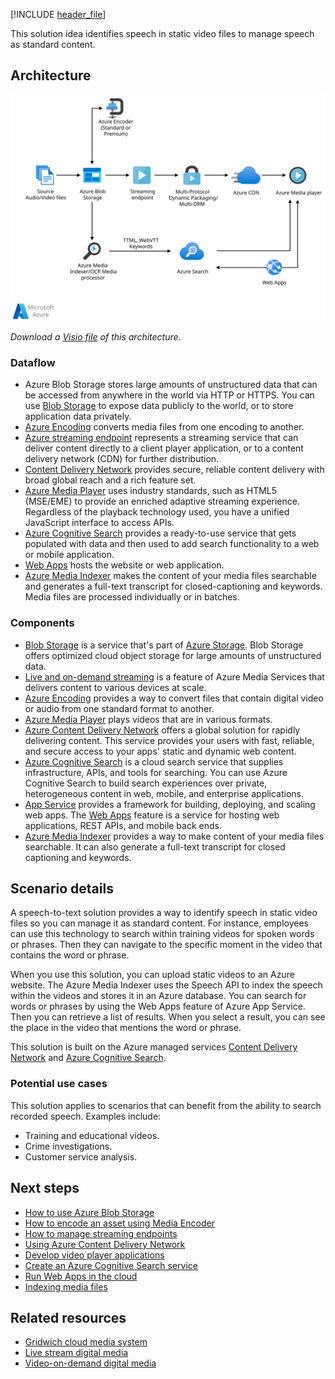 [!INCLUDE [header_file](../../../includes/sol-idea-header.md)]

This solution idea identifies speech in static video files to manage speech as standard content.

## Architecture

[ ![Architecture diagram shows the flow from the source through Azure blob storage and live encoder to the streaming endpoint.](_images/digital-media-speech-text.svg)](_images/digital-media-speech-text.svg#lightbox)

*Download a [Visio file](https://arch-center.azureedge.net/digital-media-speech-text.vsdx) of this architecture.*

### Dataflow

- Azure Blob Storage stores large amounts of unstructured data that can be accessed from anywhere in the world via HTTP or HTTPS. You can use [Blob Storage](/azure/storage/blobs/storage-blobs-introduction) to expose data publicly to the world, or to store application data privately.
- [Azure Encoding](/azure/media-services/latest/encode-concept) converts media files from one encoding to another.
- [Azure streaming endpoint](/azure/media-services/latest/media-services-overview) represents a streaming service that can deliver content directly to a client player application, or to a content delivery network (CDN) for further distribution.
- [Content Delivery Network](/azure/frontdoor/front-door-overview) provides secure, reliable content delivery with broad global reach and a rich feature set.
- [Azure Media Player](/azure/media-services/latest/media-services-overview) uses industry standards, such as HTML5 (MSE/EME) to provide an enriched adaptive streaming experience. Regardless of the playback technology used, you have a unified JavaScript interface to access APIs.
- [Azure Cognitive Search](/azure/search) provides a ready-to-use service that gets populated with data and then used to add search functionality to a web or mobile application.
- [Web Apps](/azure/app-service/overview) hosts the website or web application.
- [Azure Media Indexer](/azure/media-services/previous/media-services-index-content) makes the content of your media files searchable and generates a full-text transcript for closed-captioning and keywords. Media files are processed individually or in batches.

### Components

- [Blob Storage](https://azure.microsoft.com/services/storage/blobs) is a service that's part of [Azure Storage](https://azure.microsoft.com/products/category/storage). Blob Storage offers optimized cloud object storage for large amounts of unstructured data.
- [Live and on-demand streaming](https://azure.microsoft.com/services/media-services/live-on-demand) is a feature of Azure Media Services that delivers content to various devices at scale.
- [Azure Encoding](https://azure.microsoft.com/services/media-services/encoding) provides a way to convert files that contain digital video or audio from one standard format to another.
- [Azure Media Player](https://azure.microsoft.com/services/media-services/media-player) plays videos that are in various formats.
- [Azure Content Delivery Network](https://azure.microsoft.com/services/cdn) offers a global solution for rapidly delivering content. This service provides your users with fast, reliable, and secure access to your apps' static and dynamic web content.
- [Azure Cognitive Search](https://azure.microsoft.com/services/search) is a cloud search service that supplies infrastructure, APIs, and tools for searching. You can use Azure Cognitive Search to build search experiences over private, heterogeneous content in web, mobile, and enterprise applications.
- [App Service](https://azure.microsoft.com/en-us/services/app-service/) provides a framework for building, deploying, and scaling web apps. The [Web Apps](https://azure.microsoft.com/en-us/services/app-service/web/) feature is a service for hosting web applications, REST APIs, and mobile back ends.
- [Azure Media Indexer](https://azure.microsoft.com/services/media-services/media-indexer) provides a way to make content of your media files searchable. It can also generate a full-text transcript for closed captioning and keywords.

## Scenario details

A speech-to-text solution provides a way to identify speech in static video files so you can manage it as standard content. For instance, employees can use this technology to search within training videos for spoken words or phrases. Then they can navigate to the specific moment in the video that contains the word or phrase.

When you use this solution, you can upload static videos to an Azure website. The Azure Media Indexer uses the Speech API to index the speech within the videos and stores it in an Azure database. You can search for words or phrases by using the Web Apps feature of Azure App Service. Then you can retrieve a list of results. When you select a result, you can see the place in the video that mentions the word or phrase.

This solution is built on the Azure managed services [Content Delivery Network](https://azure.microsoft.com/services/cdn) and [Azure Cognitive Search](https://azure.microsoft.com/services/search).

### Potential use cases

This solution applies to scenarios that can benefit from the ability to search recorded speech. Examples include:

- Training and educational videos.
- Crime investigations.
- Customer service analysis.

## Next steps

- [How to use Azure Blob Storage](/azure/storage/blobs/storage-blob-dotnet-get-started)
- [How to encode an asset using Media Encoder](/azure/media-services/previous/media-services-dotnet-encode-with-media-encoder-standard)
- [How to manage streaming endpoints](/azure/media-services/previous/media-services-streaming-endpoints-overview)
- [Using Azure Content Delivery Network](/azure/cdn/cdn-create-new-endpoint)
- [Develop video player applications](/azure/media-services/azure-media-player/azure-media-player-writing-plugins)
- [Create an Azure Cognitive Search service](/azure/search/search-create-service-portal)
- [Run Web Apps in the cloud](/azure/app-service/overview)
- [Indexing media files](/azure/media-services/previous/media-services-index-content)

## Related resources

- [Gridwich cloud media system](../../reference-architectures/media-services/gridwich-architecture.yml)
- [Live stream digital media](../../solution-ideas/articles/digital-media-live-stream.yml)
- [Video-on-demand digital media](/azure/architecture/solution-ideas/articles/digital-media-video)
